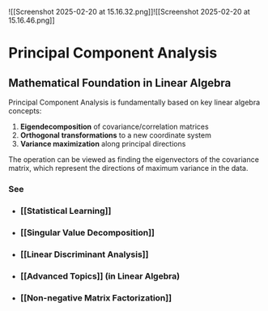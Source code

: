 ---
---

![[Screenshot 2025-02-20 at 15.16.32.png]]![[Screenshot 2025-02-20 at 15.16.46.png]]

# Principal Component Analysis

## Mathematical Foundation in Linear Algebra

Principal Component Analysis is fundamentally based on key linear algebra concepts:

1. **Eigendecomposition** of covariance/correlation matrices
2. **Orthogonal transformations** to a new coordinate system
3. **Variance maximization** along principal directions

The operation can be viewed as finding the eigenvectors of the covariance matrix, which represent the directions of maximum variance in the data.

### See

- ### [[Statistical Learning]]

- ### [[Singular Value Decomposition]]

- ### [[Linear Discriminant Analysis]]

- ### [[Advanced Topics]] (in Linear Algebra)

- ### [[Non-negative Matrix Factorization]]
